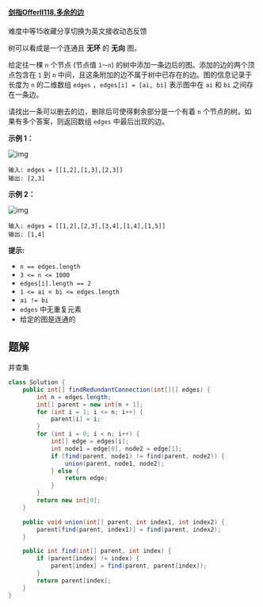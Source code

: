 #### [剑指OfferII118.多余的边](https://leetcode-cn.com/problems/7LpjUW/)

难度中等15收藏分享切换为英文接收动态反馈

树可以看成是一个连通且 **无环** 的 **无向** 图。

给定往一棵 `n` 个节点 (节点值 `1～n`) 的树中添加一条边后的图。添加的边的两个顶点包含在 `1` 到 `n` 中间，且这条附加的边不属于树中已存在的边。图的信息记录于长度为 `n` 的二维数组 `edges` ，`edges[i] = [ai, bi]` 表示图中在 `ai` 和 `bi` 之间存在一条边。

请找出一条可以删去的边，删除后可使得剩余部分是一个有着 `n` 个节点的树。如果有多个答案，则返回数组 `edges` 中最后出现的边。

 

**示例 1：**

![img](https://pic.leetcode-cn.com/1626676174-hOEVUL-image.png)

```
输入: edges = [[1,2],[1,3],[2,3]]
输出: [2,3]
```

**示例 2：**

![img](https://pic.leetcode-cn.com/1626676179-kGxcmu-image.png)

```
输入: edges = [[1,2],[2,3],[3,4],[1,4],[1,5]]
输出: [1,4]
```

 

**提示:**

- `n == edges.length`
- `3 <= n <= 1000`
- `edges[i].length == 2`
- `1 <= ai < bi <= edges.length`
- `ai != bi`
- `edges` 中无重复元素
- 给定的图是连通的 

## 题解

并查集

```java
class Solution {
    public int[] findRedundantConnection(int[][] edges) {
        int n = edges.length;
        int[] parent = new int[n + 1];
        for (int i = 1; i <= n; i++) {
            parent[i] = i;
        }
        for (int i = 0; i < n; i++) {
            int[] edge = edges[i];
            int node1 = edge[0], node2 = edge[1];
            if (find(parent, node1) != find(parent, node2)) {
                union(parent, node1, node2);
            } else {
                return edge;
            }
        }
        return new int[0];
    }

    public void union(int[] parent, int index1, int index2) {
        parent[find(parent, index1)] = find(parent, index2);
    }

    public int find(int[] parent, int index) {
        if (parent[index] != index) {
            parent[index] = find(parent, parent[index]);
        }
        return parent[index];
    }
}
```

